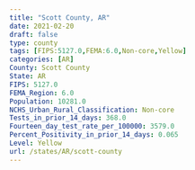 ```yaml
---
title: "Scott County, AR"
date: 2021-02-20
draft: false
type: county
tags: [FIPS:5127.0,FEMA:6.0,Non-core,Yellow]
categories: [AR]
County: Scott County
State: AR
FIPS: 5127.0
FEMA_Region: 6.0
Population: 10281.0
NCHS_Urban_Rural_Classification: Non-core
Tests_in_prior_14_days: 368.0
Fourteen_day_test_rate_per_100000: 3579.0
Percent_Positivity_in_prior_14_days: 0.065
Level: Yellow
url: /states/AR/scott-county
---
```



